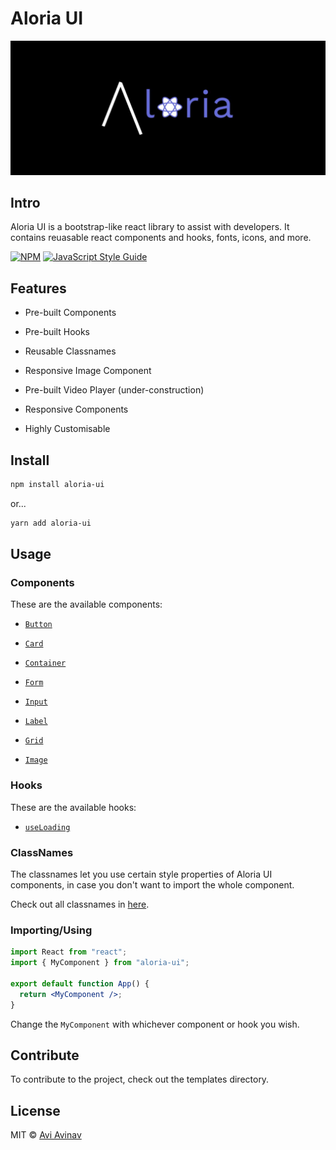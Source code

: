 # Aloria UI

<img src="./media/aloria.png" />

## Intro

<p>Aloria UI is a bootstrap-like react library to assist with developers. It contains reuasable react components and hooks, fonts, icons, and more.</p>

[![NPM](https://img.shields.io/npm/v/aloria-ui.svg)](https://www.npmjs.com/package/aloria-ui) [![JavaScript Style Guide](https://img.shields.io/badge/code_style-standard-brightgreen.svg)](https://standardjs.com)

## Features

<ul>

<li>

Pre-built Components

</li>

<li>

Pre-built Hooks

</li>

<li>

Reusable Classnames

</li>

<li>

Responsive Image Component

</li>

<li>

Pre-built Video Player (under-construction)

</li>

<li>

Responsive Components

</li>

<li>

Highly Customisable

</li>

</ul>

## Install

```bash
npm install aloria-ui
```

or...

```bash
yarn add aloria-ui
```

## Usage

### Components

<p>These are the available components:</p>

<ul>

<li>

[`Button`](./src/components/Button)

</li>

<li>

[`Card`](./src/components/Card)

</li>

<li>

[`Container`](./src/components/Container)

</li>

<li>

[`Form`](./src/components/Form)

</li>

<li>

[`Input`](./src/components/Input)

</li>

<li>

[`Label`](./src/components/Label)

</li>

<li>

[`Grid`](./src/components/Grid)

</li>

<li>

[`Image`](./src/components/Image)

</li>

</ul>

### Hooks

<p>These are the available hooks:</p>

<ul>

<li>

[`useLoading`](./src/hooks/useLoading)

</li>

</ul>

### ClassNames

<p>

The classnames let you use certain style properties of Aloria UI components, in case you don't want to import the whole component.

</p>

<p>

Check out all classnames in [here](./src/classnames).

</p>

### Importing/Using

```jsx
import React from "react";
import { MyComponent } from "aloria-ui";

export default function App() {
  return <MyComponent />;
}
```

<p>

Change the `MyComponent` with whichever component or hook you wish.

</p>

## Contribute

<p>To contribute to the project, check out the templates directory.</p>

## License

MIT © [Avi Avinav](https://github.com/AviAvinav)
